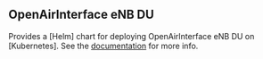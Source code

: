 ## OpenAirInterface eNB DU

Provides a [Helm] chart for deploying OpenAirInterface eNB DU on [Kubernetes].
See the [documentation](https://docs.onosproject.org/onos-ran/docs/deployment/) for more info.
